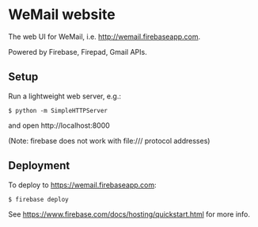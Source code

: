 # WeMail website

The web UI for WeMail, i.e. http://wemail.firebaseapp.com.

Powered by Firebase, Firepad, Gmail APIs.

## Setup

Run a lightweight web server, e.g.:

    $ python -m SimpleHTTPServer

and open http://localhost:8000

(Note: firebase does not work with file:/// protocol addresses)

## Deployment

To deploy to https://wemail.firebaseapp.com:

    $ firebase deploy

See https://www.firebase.com/docs/hosting/quickstart.html for more info.
